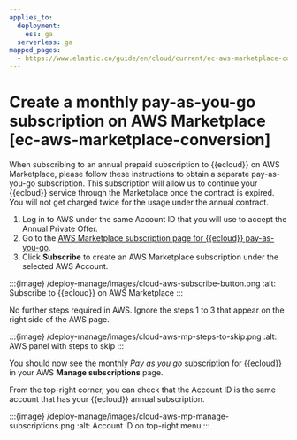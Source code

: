 ```yaml
---
applies_to:
  deployment:
    ess: ga
  serverless: ga
mapped_pages:
  - https://www.elastic.co/guide/en/cloud/current/ec-aws-marketplace-conversion.html
---
```


# Create a monthly pay-as-you-go subscription on AWS Marketplace [ec-aws-marketplace-conversion]

When subscribing to an annual prepaid subscription to {{ecloud}} on AWS Marketplace, please follow these instructions to obtain a separate pay-as-you-go subscription. This subscription will allow us to continue your {{ecloud}} service through the Marketplace once the contract is expired. You will not get charged twice for the usage under the annual contract.

1. Log in to AWS under the same Account ID that you will use to accept the Annual Private Offer.
2. Go to the [AWS Marketplace subscription page for {{ecloud}} pay-as-you-go](https://aws.amazon.com/marketplace/saas/ordering?productId=bb253a6c-e775-4634-bdf0-17bd56a69c36&offerId=b2uzdkwqj7177fqhm39o4snxy).
3. Click **Subscribe** to create an AWS Marketplace subscription under the selected AWS Account.

:::{image} /deploy-manage/images/cloud-aws-subscribe-button.png
:alt: Subscribe to {{ecloud}} on AWS Marketplace
:::

No further steps required in AWS. Ignore the steps 1 to 3 that appear on the right side of the AWS page.

:::{image} /deploy-manage/images/cloud-aws-mp-steps-to-skip.png
:alt: AWS panel with steps to skip
:::

You should now see the monthly *Pay as you go* subscription for {{ecloud}} in your AWS **Manage subscriptions** page.

From the top-right corner, you can check that the Account ID is the same account that has your {{ecloud}} annual subscription.

:::{image} /deploy-manage/images/cloud-aws-mp-manage-subscriptions.png
:alt: Account ID on top-right menu
:::
